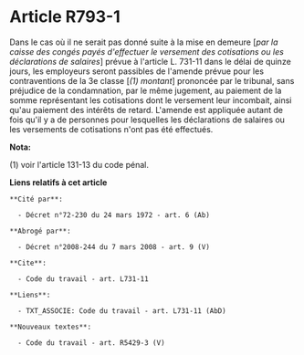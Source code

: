# Article R793-1

Dans le cas où il ne serait pas donné suite à la mise en demeure [*par la caisse des congés payés d'effectuer le versement
des cotisations ou les déclarations de salaires*] prévue à l'article L. 731-11 dans le délai de quinze jours, les employeurs
seront passibles de l'amende prévue pour les contraventions de la 3e classe [*(1) montant*] prononcée par le tribunal, sans
préjudice de la condamnation, par le même jugement, au paiement de la somme représentant les cotisations dont le versement
leur incombait, ainsi qu'au paiement des intérêts de retard. L'amende est appliquée autant de fois qu'il y a de personnes
pour lesquelles les déclarations de salaires ou les versements de cotisations n'ont pas été effectués.

**Nota:**

(1) voir l'article 131-13 du code pénal.

**Liens relatifs à cet article**

	**Cité par**:

	  - Décret n°72-230 du 24 mars 1972 - art. 6 (Ab)

	**Abrogé par**:

	  - Décret n°2008-244 du 7 mars 2008 - art. 9 (V)

	**Cite**:

	  - Code du travail - art. L731-11

	**Liens**:

	  - TXT_ASSOCIE: Code du travail - art. L731-11 (AbD)

	**Nouveaux textes**:

	  - Code du travail - art. R5429-3 (V)
